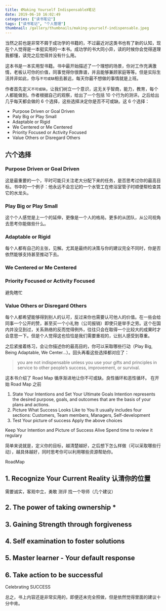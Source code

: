 ```yaml
---
title: 《Making Yourself Indispensable》笔记
date: 2019-06-10 16:02:49
categories: ["读书笔记"]
tags: ["读书笔记", "个人管理"]
thumbnail: /gallery/thumbnails/making-yourself-indispensable.jpeg
---
```


当然之前也是非常不屑于成功学的书籍的，不过最近对这类书也有了新的认知，现在个人觉得是一本挺实用的一本书。成功学的书大同小异，读的时候你会觉得道理我都懂，读完之后觉得并没有什么用。

这本书是一本实用型书籍。书中最开始描述了一个理想的场景，你对工作充满激情，老板认可你的价值，同事觉得你很靠谱，并且能够兼顾家庭等等。但是实际生活并非如此，你与`不可或缺`相去甚远，每天你最不想做的事情就是上班。

作者首先定义`不可或缺`，让我们树立一个意识，这无关乎智商，能力，教育，每个人都能做到。作者根据自己的观察，给出了一个包括 10 个行为的测评。之后给出几乎每天都会做的 6 个选择，这些选择决定你是否不可或缺。这 6 个选择：
- Purpose Driven or Goal Driven
- Paly Big or Play Small
- Adaptable or Rigid
- We Centered or Me Centered
- Priority Focused or Activity Focused
- Value Others or Disregard Others

## 六个选择
### Purpose Driven or Goal Driven
这是最重要的一个，平时可能只关注老大分配下来的任务，是否思考过你的最高目标。书中的一个例子：他永远不会忘记的一个水管工在修浴室管子时顺便帮检查其它的水龙头。

### Play Big or Play Small
这个个人感觉是上一个的延伸，更像是一个人的格局。更多的从团队，从公司视角去思考你能做些什么。

### Adaptable or Rigid
每个人都有自己的主张，见解。尤其是最终的决策与你的建议完全不同时，你是否依然能够支持甚至推动下去。

### We Centered or Me Centered

### Priority Focused or Activity Focused
避免瞎忙

### Value Others or Disregard Others
每个人都希望能够得到别人的认可，反过来你也需要认可他人的价值。在一些会给同事一个公开的赞，甚至买一个小礼物（公司报销）即使只是举手之劳。这个在国内并没见到过，关系熟络的反而觉得例外，往往只会在取得一个比较大的成果时才会意思一下。但是个人觉得这也恰恰是我们需要重视的，让别人感受到尊重。

之后紧接着练习，会让你描述你的最高目的，你可以采取哪些行动（Play Big, Being Adaptable, We Center...）。回头再看这些选择都对应了：
> you are not indispensable unless you use your gifts and principles in service to other people’s success, improvement, or survival.


这本书介绍了 Road Map 循序渐进地让你不可或缺。良性循环和恶性循环。
在开始 Road Map 之前

1. State Your Intentions and Set Your Ultimate Goals 
Intention represents the desired purpose, goals, and outcomes that are the basis of your plans and actions.
2. Picture What Success Looks Like to You
It usually includes four sections: Customers, Team members, Managers, Self-development
3. Test Your picture of success
Apply the above choices

Keep Your Intention and Picture of Success Alive
Spend time to review it regulary


简单来说就是，定义你的目标，越清楚越好，之后想下怎么样做（可以采取哪些行动），越具体越好，同时思考你可以利用哪些资源帮助你。

RoadMap

## 1. Recognize Your Current Reality 认清你的位置
需要诚实，客观中立，勇敢 测评  找一个导师（几个建议）

## 2. The power of taking ownership *

## 3. Gaining Strength through forgiveness 

## 4. Self examination to foster solutions

## 5. Master learner - Your default response

## 6. Take action to be successful 

Celebrating SUCCESS

总之，书上内容还是非常实用的，即便还未完全照做，但是依然觉得里面的建议十分中肯。





